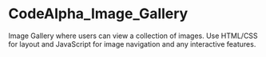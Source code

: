 # CodeAlpha_Image_Gallery
Image Gallery where users can view a collection of images. Use HTML/CSS for layout and JavaScript for image navigation and any interactive features.
